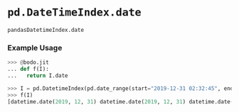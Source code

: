 # `pd.DateTimeIndex.date`


`pandasDatetimeIndex.date`

### Example Usage

```py
>>> @bodo.jit
... def f(I):
...   return I.date

>>> I = pd.DatetimeIndex(pd.date_range(start="2019-12-31 02:32:45", end="2020-01-01 19:12:05", periods=5))
>>> f(I)
[datetime.date(2019, 12, 31) datetime.date(2019, 12, 31) datetime.date(2019, 12, 31) datetime.date(2020, 1, 1) datetime.date(2020, 1, 1)]
```


